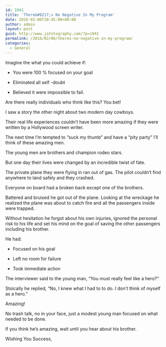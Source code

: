 ```yaml
---
id: 1941
title: 'There&#8217;s No Negative In My Program'
date: 2016-02-06T10:45:00+00:00
author: admin
layout: post
guid: http://www.jafotography.com/?p=1941
permalink: /2016/02/06/theres-no-negative-in-my-program/
categories:
  - General
---
```

Imagine the what you could achieve if:

* You were 100 % focused on your goal
      
* Eliminated all self -doubt
      
* Believed it were impossible to fail. 

Are there really individuals who think like this? You bet!

I saw a story the other night about two modern day cowboys.

Their real life experiences couldn&#8217;t have been more amazing if they were written by a Hollywood screen writer.

The next time I&#8217;m tempted to &#8220;suck my thumb&#8221; and have a &#8220;pity party&#8221; I&#8217;ll think of these amazing men. 

The young men are brothers and champion rodeo stars.

But one day their lives were changed by an incredible twist of fate.

The private plane they were flying in ran out of gas. The pilot couldn&#8217;t find anywhere to land safely and they crashed.

Everyone on board had a broken back except one of the brothers.

Battered and bruised he got out of the plane. Looking at the wreckage he realized the plane was about to catch fire and all the passengers inside were trapped.

Without hesitation he forgot about his own injuries, ignored the personal risk to his life and set his mind on the goal of saving the other passengers including his brother.

He had:

* Focused on his goal
      
* Left no room for failure
      
* Took immediate action 

The interviewer said to the young man, &#8220;You must really feel like a hero?&#8221;

Stoically he replied, &#8220;No, I knew what I had to to do. I don&#8217;t think of myself as a hero.&#8221;

Amazing!

No trash talk, no in your face, just a modest young man focused on what needed to be done.

If you think he&#8217;s amazing, wait until you hear about his brother.

Wishing You Success,